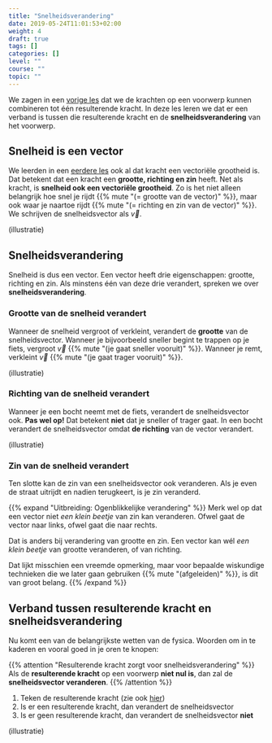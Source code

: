 ```yaml
---
title: "Snelheidsverandering"
date: 2019-05-24T11:01:53+02:00
weight: 4
draft: true
tags: []
categories: []
level: ""
course: ""
topic: ""
---
```

We zagen in een [vorige les](../resulterende_kracht) dat we de krachten op een voorwerp kunnen combineren tot één resulterende kracht. In deze les leren we dat er een verband is tussen die resulterende kracht en de **snelheidsverandering** van het voorwerp.

## Snelheid is een vector
We leerden in een [eerdere les](../krachtvector) ook al dat kracht een vectoriële grootheid is. Dat betekent dat een kracht een **grootte, richting en zin** heeft. Net als kracht, is **snelheid ook een vectoriële grootheid**. Zo is het niet alleen belangrijk hoe snel je rijdt {{% mute "(= grootte van de vector)" %}}, maar ook waar je naartoe rijdt {{% mute "(= richting en zin van de vector)" %}}. We schrijven de snelheidsvector als $\vec{v}$.

(illustratie)

## Snelheidsverandering
Snelheid is dus een vector. Een vector heeft drie eigenschappen: grootte, richting en zin. Als minstens één van deze drie verandert, spreken we over **snelheidsverandering**.

### Grootte van de snelheid verandert
Wanneer de snelheid vergroot of verkleint, verandert de **grootte** van de snelheidsvector. Wanneer je bijvoorbeeld sneller begint te trappen op je fiets, vergroot $\vec{v}$ {{% mute "(je gaat sneller vooruit)" %}}. Wanneer je remt, verkleint $\vec{v}$ {{% mute "(je gaat trager vooruit)" %}}.

(illustratie)

### Richting van de snelheid verandert
Wanneer je een bocht neemt met de fiets, verandert de snelheidsvector ook. **Pas wel op!** Dat betekent **niet** dat je sneller of trager gaat. In een bocht verandert de snelheidsvector omdat **de richting** van de vector verandert.

(illustratie)

### Zin van de snelheid verandert
Ten slotte kan de zin van een snelheidsvector ook veranderen. Als je even de straat uitrijdt en nadien terugkeert, is je zin veranderd.

{{% expand "Uitbreiding: Ogenblikkelijke verandering" %}}
Merk wel op dat een vector niet *een klein beetje* van zin kan veranderen. Ofwel gaat de vector naar links, ofwel gaat die naar rechts.

Dat is anders bij verandering van grootte en zin. Een vector kan wél *een klein beetje* van grootte veranderen, of van richting.

Dat lijkt misschien een vreemde opmerking, maar voor bepaalde wiskundige technieken die we later gaan gebruiken {{% mute "(afgeleiden)" %}}, is dit van groot belang.
{{% /expand %}}

## Verband tussen resulterende kracht en snelheidsverandering
Nu komt een van de belangrijkste wetten van de fysica. Woorden om in te kaderen en vooral goed in je oren te knopen:

{{% attention "Resulterende kracht zorgt voor snelheidsverandering" %}}
Als de **resulterende kracht** op een voorwerp **niet nul is**, dan zal de **snelheidsvector veranderen**.
{{% /attention %}}

1. Teken de resulterende kracht (zie ook [hier](../resulterende-kracht#resulterende-kracht-tekenen))
2. Is er een resulterende kracht, dan verandert de snelheidsvector
3. Is er geen resulterende kracht, dan verandert de snelheidsvector **niet**

(illustratie)

